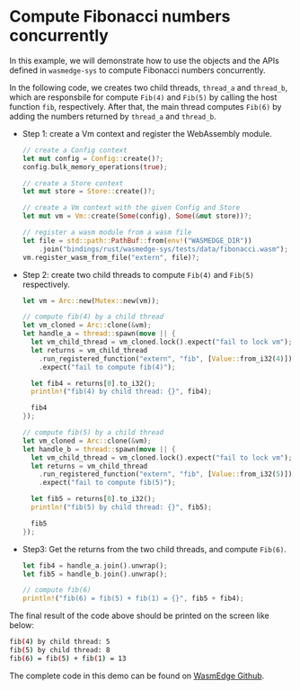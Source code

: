 
# Compute Fibonacci numbers concurrently

In this example, we will demonstrate how to use the objects and the APIs defined in `wasmedge-sys` to compute Fibonacci numbers concurrently.

In the following code, we creates two child threads, `thread_a` and `thread_b`, which are responsbile for compute `Fib(4)` and `Fib(5)` by calling the host function `fib`, respectively. After that, the main thread computes `Fib(6)` by adding the numbers returned by `thread_a` and `thread_b`.

* Step 1: create a Vm context and register the WebAssembly module.

    ```rust
    // create a Config context
    let mut config = Config::create()?;
    config.bulk_memory_operations(true);

    // create a Store context
    let mut store = Store::create()?;

    // create a Vm context with the given Config and Store
    let mut vm = Vm::create(Some(config), Some(&mut store))?;

    // register a wasm module from a wasm file
    let file = std::path::PathBuf::from(env!("WASMEDGE_DIR"))
        .join("bindings/rust/wasmedge-sys/tests/data/fibonacci.wasm");
    vm.register_wasm_from_file("extern", file)?;
    ```

* Step 2: create two child threads to compute `Fib(4)` and `Fib(5)` respectively.

    ```rust
    let vm = Arc::new(Mutex::new(vm));

    // compute fib(4) by a child thread
    let vm_cloned = Arc::clone(&vm);
    let handle_a = thread::spawn(move || {
      let vm_child_thread = vm_cloned.lock().expect("fail to lock vm");
      let returns = vm_child_thread
        .run_registered_function("extern", "fib", [Value::from_i32(4)])
        .expect("fail to compute fib(4)");

      let fib4 = returns[0].to_i32();
      println!("fib(4) by child thread: {}", fib4);

      fib4
    });

    // compute fib(5) by a child thread
    let vm_cloned = Arc::clone(&vm);
    let handle_b = thread::spawn(move || {
      let vm_child_thread = vm_cloned.lock().expect("fail to lock vm");
      let returns = vm_child_thread
        .run_registered_function("extern", "fib", [Value::from_i32(5)])
        .expect("fail to compute fib(5)");

      let fib5 = returns[0].to_i32();
      println!("fib(5) by child thread: {}", fib5);

      fib5
    });

    ```

* Step3: Get the returns from the two child threads, and compute `Fib(6)`.

    ```Rust
    let fib4 = handle_a.join().unwrap();
    let fib5 = handle_b.join().unwrap();

    // compute fib(6)
    println!("fib(6) = fib(5) + fib(1) = {}", fib5 + fib4);
    ```

The final result of the code above should be printed on the screen like below:

```bash
fib(4) by child thread: 5
fib(5) by child thread: 8
fib(6) = fib(5) + fib(1) = 13
```

The complete code in this demo can be found on [WasmEdge Github](https://github.com/WasmEdge/WasmEdge/blob/master/bindings/rust/wasmedge-sys/examples/threads.rs).
